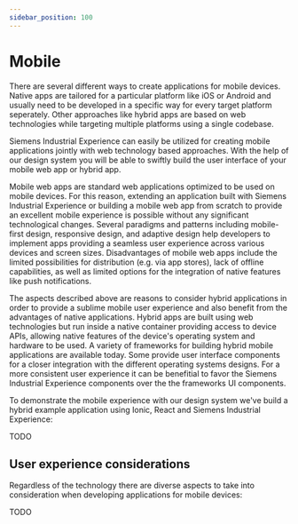 ```yaml
---
sidebar_position: 100
---
```


# Mobile

There are several different ways to create applications for mobile devices. Native apps are tailored for a particular platform like iOS or Android and usually need to be developed in a specific way for every target platform seperately. Other approaches like hybrid apps are based on web technologies while targeting multiple platforms using a single codebase.

Siemens Industrial Experience can easily be utilized for creating mobile applications jointly with web technology based approaches. With the help of our design system you will be able to swiftly build the user interface of your mobile web app or hybrid app.

Mobile web apps are standard web applications optimized to be used on mobile devices. For this reason, extending an application built with Siemens Industrial Experience or building a mobile web app from scratch to provide an excellent mobile experience is possible without any significant technological changes. Several paradigms and patterns including mobile-first design, responsive design, and adaptive design help developers to implement apps providing a seamless user experience across various devices and screen sizes. Disadvantages of mobile web apps include the limited possibilities for distribution (e.g. via app stores), lack of offline capabilities, as well as limited options for the integration of native features like push notifications.

The aspects described above are reasons to consider hybrid applications in order to provide a sublime mobile user experience and also benefit from the advantages of native applications.
Hybrid apps are built using web technologies but run inside a native container providing access to device APIs, allowing native features of the device's operating system and hardware to be used. A variety of frameworks for building hybrid mobile applications are available today. Some provide user interface components for a closer integration with the different operating systems designs. For a more consistent user experience it can be benefitial to favor the Siemens Industrial Experience components over the the frameworks UI components.

To demonstrate the mobile experience with our design system we've build a hybrid example application using Ionic, React and Siemens Industrial Experience:

TODO

## User experience considerations
Regardless of the technology there are diverse aspects to take into consideration when developing applications for mobile devices:

TODO
